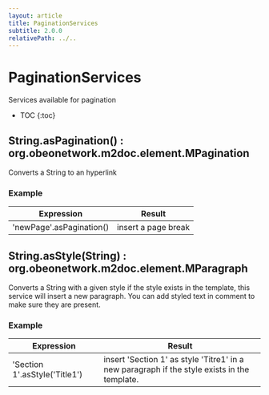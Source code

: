 ```yaml
---
layout: article
title: PaginationServices
subtitle: 2.0.0
relativePath: ../..
---
```


<!--
/********************************************************************************
** Copyright (c) 2015 Obeo.
** All rights reserved. This program and the accompanying materials
** are made available under the terms of the Eclipse Public License v1.0
** which accompanies this distribution, and is available at
** http://www.eclipse.org/legal/epl-v10.html
**
** Contributors:
**    Stephane Begaudeau (Obeo) - initial API and implementation
*********************************************************************************/
-->

# PaginationServices

Services available for pagination

* TOC
{:toc}

## String.asPagination() : org.obeonetwork.m2doc.element.MPagination

Converts a String to an hyperlink

### Example

| Expression | Result |
| ---------- | ------ |
| 'newPage'.asPagination() | insert a page break |

## String.asStyle(String) : org.obeonetwork.m2doc.element.MParagraph

Converts a String with a given style if the style exists in the template, this service will insert a new paragraph. You can add styled text in comment to make sure they are present.

### Example

| Expression | Result |
| ---------- | ------ |
| 'Section 1'.asStyle('Title1') | insert 'Section 1' as style 'Titre1' in a new paragraph if the style exists in the template. |



